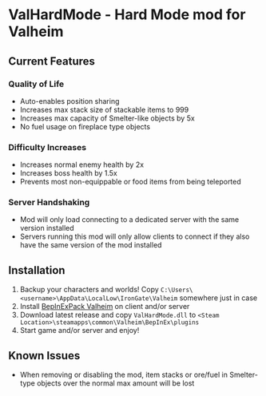 # ValHardMode - Hard Mode mod for Valheim

## Current Features

### Quality of Life
* Auto-enables position sharing
* Increases max stack size of stackable items to 999
* Increases max capacity of Smelter-like objects by 5x
* No fuel usage on fireplace type objects

### Difficulty Increases
* Increases normal enemy health by 2x
* Increases boss health by 1.5x
* Prevents most non-equippable or food items from being teleported

### Server Handshaking
* Mod will only load connecting to a dedicated server with the same version installed
* Servers running this mod will only allow clients to connect if they also have the same version of the mod installed


## Installation

1. Backup your characters and worlds! Copy `C:\Users\<username>\AppData\LocalLow\IronGate\Valheim` somewhere just in case
2. Install [BepInExPack Valheim](https://valheim.thunderstore.io/package/denikson/BepInExPack_Valheim/) on client and/or server
3. Download latest release and copy `ValHardMode.dll` to `<Steam Location>\steamapps\common\Valheim\BepInEx\plugins`
4. Start game and/or server and enjoy!

## Known Issues

* When removing or disabling the mod, item stacks or ore/fuel in Smelter-type objects over the normal max amount will be lost